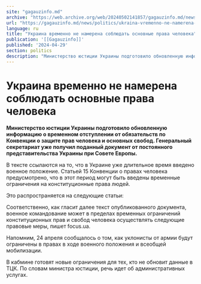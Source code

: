 ```yaml
---
site: "gagauzinfo.md"
archive: "https://web.archive.org/web/20240502141857/gagauzinfo.md/news/politics/ukraina-vremenno-ne-namerena-soblyudat-osnovnie-prava-cheloveka"
url: "https://gagauzinfo.md/news/politics/ukraina-vremenno-ne-namerena-soblyudat-osnovnie-prava-cheloveka"
language: ru
title: "Украина временно не намерена соблюдать основные права человека"
publication: '[[Gagauzinfo]]'
published: '2024-04-29'
section: politics
description: "Министерство юстиции Украины подготовило обновленную информацию о временном отступлении от обязательств по Конвенции о защите прав человека и основных свобод. Генеральный секретариат уже получил поданный документ от постоянного представительства Украины при Совете Европы."
---
```


# Украина временно не намерена соблюдать основные права человека

**Министерство юстиции Украины подготовило обновленную информацию о временном отступлении от обязательств по Конвенции о защите прав человека и основных свобод. Генеральный секретариат уже получил поданный документ от постоянного представительства Украины при Совете Европы.**

В тексте ссылаются на то, что в Украине уже длительное время введено военное положение. Статьей 15 Конвенции о правах человека предусмотрено, что в этот период могут быть введены временные ограничения на конституционные права людей.

Это распространяется на следующие статьи:

Соответственно, как гласит далее текст опубликованного документа, военное командование может в пределах временных ограничений конституционных прав и свобод человека осуществлять следующие правовые меры, пишет focus.ua.

Напомним, 24 апреля сообщалось о том, как уклонисты от армии будут ограничены в правах в ходе военного положения и всеобщей мобилизации.

В кабмине готовят новые ограничения для тех, кто не обновит данные в ТЦК. По словам министра юстиции, речь идет об административных услугах.